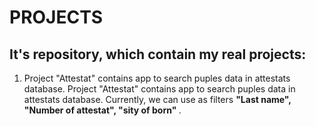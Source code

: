# PROJECTS
<h2> It's repository, which contain my real projects: </h2>
<ol>
  <li>Project "Attestat" contains app to search puples data in attestats database. Project "Attestat" contains app to search puples data in attestats database. Currently, we can use as filters <b>"Last name", "Number of attestat", "sity of born" </b>. </li>
</ol>
